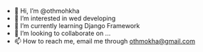 - 👋 Hi, I’m @othmohkha
- 👀 I’m interested in wed developing
- 🌱 I’m currently learning Django Framework
- 💞️ I’m looking to collaborate on ...
- 📫 How to reach me, email me through othmokha@gmail.com

<!---
othmohkha/othmohkha is a ✨ special ✨ repository because its `README.md` (this file) appears on your GitHub profile.
You can click the Preview link to take a look at your changes.
--->
